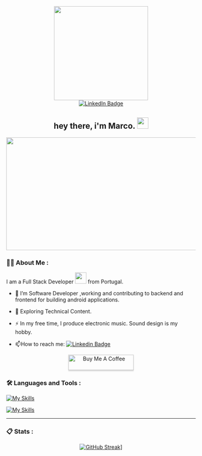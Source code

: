 
<div id="header" align="center">
<img src="https://media.giphy.com/media/gjrYDwbjnK8x36xZIO/giphy.gif" width="250"/>
</div>

<div id="badges" align="center">
  <a href="https://www.linkedin.com/in/marco-dv-domingues/">
   <img src="https://img.shields.io/badge/LinkedIn-blue?style=for-the-badge&logo=linkedin&logoColor=white" alt="LinkedIn Badge"/>
  </a>  
</div>

<div id="badges" align="center">
  <img src="https://komarev.com/ghpvc/?username=your-github-MarcoDomingues&style=flat-square&color=blue" alt=""/>
  <h2> hey there, i'm Marco.
  <img src="https://media.giphy.com/media/hvRJCLFzcasrR4ia7z/giphy.gif" width="30px"/>
</h2>
</div>

<div id="banner" align="center">
  <img src="https://prg.is.titech.ac.jp/wp-content/uploads/2013/09/prg-banner-201309.jpg" width="959" height="300"/>
</div>

### 👨‍💻 About Me :

I am a Full Stack Developer <img src="https://media.giphy.com/media/WUlplcMpOCEmTGBtBW/giphy.gif" width="30"> from Portugal.

- :telescope: I’m Software Developer ,working and contributing to backend and frontend for building android applications.

- :seedling: Exploring Technical Content.

- :zap: In my free time, I produce electronic music. Sound design is my hobby.

- :mailbox:How to reach me: [![Linkedin Badge](https://img.shields.io/badge/-marco-blue?style=flat&logo=Linkedin&logoColor=white)](https://www.linkedin.com/in/marco-dv-domingues/)

<div id="buy" align="center">
<a href="https://www.buymeacoffee.com/marcodomingues" target="_blank"><img src="https://www.buymeacoffee.com/assets/img/custom_images/orange_img.png" alt="Buy Me A Coffee" style="height: 41px !important;width: 174px !important;box-shadow: 0px 3px 2px 0px rgba(190, 190, 190, 0.5) !important;-webkit-box-shadow: 0px 3px 2px 0px rgba(190, 190, 190, 0.5) !important;" ></a>
 </div>
 
### :hammer_and_wrench: Languages and Tools :

[![My Skills](https://skillicons.dev/icons?i=cpp,java,kotlin,js,py,bash,gherkin,react,html,css,spring,hibernate,heroku,jquery,mysql,nodejs,aws,azure,docker,cmake,mongodb,maven,gradle,firebase,postgres,git,bootstrap,postman,md)](https://skillicons.dev)

[![My Skills](https://skillicons.dev/icons?i=linux,idea,androidstudio,vscode,visualstudio,figma,powershell,vim,ableton,ae,ps,pr,ai,autocad,stackoverflow)](https://skillicons.dev)

-----

### 📋 Stats :

<div id="stats" align="center">
  
[![GitHub Streak](https://streak-stats.demolab.com?user=MarkADom&theme=merko)](https://git.io/streak-stats)]

</div>


